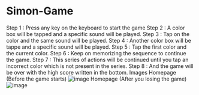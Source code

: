 # Simon-Game
Step 1 : Press any key on the keyboard to start the game
Step 2 : A color box will be tapped and a specific sound will be played.
Step 3 : Tap on the color and the same sound will be played.
Step 4 : Another color box will be tappe and a specific sound will be played.
Step 5 : Tap the first color and the current color.
Step 6 : Keep on memorizing the sequence to continue the game.
Step 7 : This series of actions will be continued until you tap an incorrect color which is not present in the series.
Step 8 : And the game will be over with the high score written in the bottom.
Images
Homepage (Before the game starts)
![image](https://user-images.githubusercontent.com/91786927/203781824-3e8cdbaf-efb0-4573-b10f-405769e2ae54.png)
Homepage (After you losing the game)
![image](https://user-images.githubusercontent.com/91786927/203782316-ec4cd50d-1a68-4e5b-8a36-f3ecc69534de.png)
